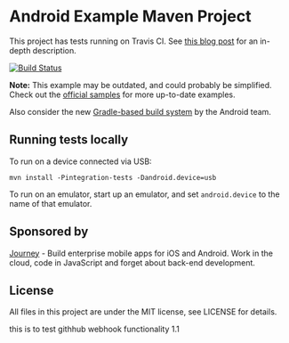 # Android Example Maven Project

This project has tests running on Travis CI. See [this blog post](http://rkistner.github.com/android/2013/02/05/android-builds-on-travis-ci/) for an in-depth description.

[![Build Status](https://travis-ci.org/embarkmobile/android-maven-example.png?branch=master)](https://travis-ci.org/embarkmobile/android-maven-example)

**Note:** This example may be outdated, and could probably be simplified.
Check out the [official samples](https://code.google.com/p/maven-android-plugin/wiki/Samples) for more up-to-date examples.

Also consider the new [Gradle-based build system](http://tools.android.com/tech-docs/new-build-system) by the Android team.

## Running tests locally

To run on a device connected via USB:

    mvn install -Pintegration-tests -Dandroid.device=usb

To run on an emulator, start up an emulator, and set `android.device` to the name of that emulator.

## Sponsored by

[Journey][1] - Build enterprise mobile apps for iOS and Android. Work in the cloud, code in JavaScript and forget about back-end development.

## License

All files in this project are under the MIT license, see LICENSE for details.

[1]: http://journeyapps.com
this is to test githhub webhook functionality 1.1

